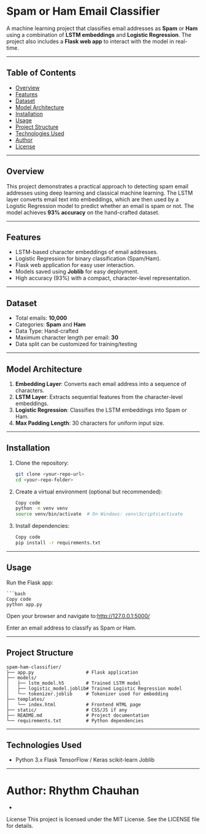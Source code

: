 # Spam or Ham Email Classifier

A machine learning project that classifies email addresses as **Spam** or **Ham** using a combination of **LSTM embeddings** and **Logistic Regression**. The project also includes a **Flask web app** to interact with the model in real-time.

---

## Table of Contents

- [Overview](#overview)  
- [Features](#features)  
- [Dataset](#dataset)  
- [Model Architecture](#model-architecture)  
- [Installation](#installation)  
- [Usage](#usage)  
- [Project Structure](#project-structure)  
- [Technologies Used](#technologies-used)  
- [Author](#author)  
- [License](#license)  

---

## Overview

This project demonstrates a practical approach to detecting spam email addresses using deep learning and classical machine learning. The LSTM layer converts email text into embeddings, which are then used by a Logistic Regression model to predict whether an email is spam or not. The model achieves **93% accuracy** on the hand-crafted dataset.

---

## Features

- LSTM-based character embeddings of email addresses.  
- Logistic Regression for binary classification (Spam/Ham).  
- Flask web application for easy user interaction.  
- Models saved using **Joblib** for easy deployment.  
- High accuracy (93%) with a compact, character-level representation.  

---

## Dataset

- Total emails: **10,000**  
- Categories: **Spam** and **Ham**  
- Data Type: Hand-crafted  
- Maximum character length per email: **30**  
- Data split can be customized for training/testing  

---

## Model Architecture

1. **Embedding Layer**: Converts each email address into a sequence of characters.  
2. **LSTM Layer**: Extracts sequential features from the character-level embeddings.  
3. **Logistic Regression**: Classifies the LSTM embeddings into Spam or Ham.  
4. **Max Padding Length**: 30 characters for uniform input size.  

---

## Installation

1. Clone the repository:
   ```bash
   git clone <your-repo-url>
   cd <your-repo-folder>


2. Create a virtual environment (optional but recommended):

    ```bash
    Copy code
    python -m venv venv
    source venv/bin/activate  # On Windows: venv\Scripts\activate

    
3. Install dependencies:

    ```bash
    Copy code
    pip install -r requirements.txt
---

## Usage

Run the Flask app:

    ```bash
    Copy code
    python app.py
Open your browser and navigate to:http://127.0.0.1:5000/

Enter an email address to classify as Spam or Ham.

---
## Project Structure

 
    spam-ham-classifier/
    ├── app.py                   # Flask application
    ├── models/
    │   ├── lstm_model.h5        # Trained LSTM model
    │   ├── logistic_model.joblib# Trained Logistic Regression model
    │   └── tokenizer.joblib     # Tokenizer used for embedding
    ├── templates/
    │   └── index.html           # Frontend HTML page
    ├── static/                  # CSS/JS if any
    ├── README.md                # Project documentation
    └── requirements.txt         # Python dependencies

---
## Technologies Used
-
  Python 3.x
  Flask
  TensorFlow / Keras
  scikit-learn
  Joblib
---
# Author: Rhythm Chauhan

-
License
This project is licensed under the MIT License. See the LICENSE file for details.
